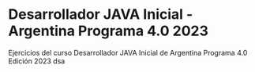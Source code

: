 # Desarrollador JAVA Inicial - Argentina Programa 4.0 2023
Ejercicios del curso Desarrollador JAVA Inicial de Argentina Programa 4.0 Edición 2023
dsa